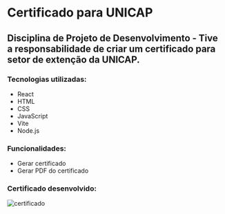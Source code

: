 # Certificado para UNICAP

## Disciplina de Projeto de Desenvolvimento - Tive a responsabilidade de criar um certificado para setor de extenção da UNICAP.

### Tecnologias utilizadas:
- React
- HTML
- CSS
- JavaScript
- Vite
- Node.js

### Funcionalidades:
- Gerar certificado
- Gerar PDF do certificado

### Certificado desenvolvido:
![certificado](https://github.com/Valmir-unicap/Projeto-de-Desenvolvimento/blob/main/certificado%20-%20Imagem%20no%20projeto.png)

